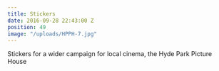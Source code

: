```yaml
---
title: Stickers
date: 2016-09-28 22:43:00 Z
position: 49
image: "/uploads/HPPH-7.jpg"
---
```


Stickers for a wider campaign for local cinema, the Hyde Park Picture House